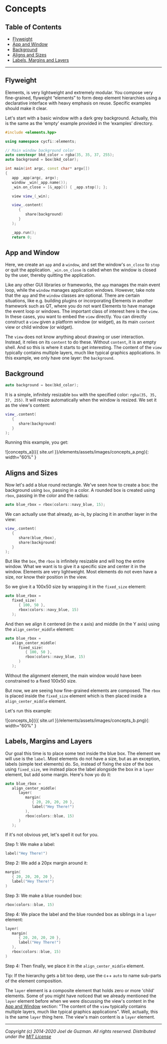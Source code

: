 # Concepts

## Table of Contents
* [Flyweight](flyweight)
* [App and Window](#app-and-window)
* [Background](#background)
* [Aligns and Sizes](#aligns-and-sizes)
* [Labels, Margins and Layers](#labels-margins-and-layers)

-------------------------------------------------------------------------------

## Flyweight

Elements, is very lightweight and extremely modular. You compose very
fine-grained, flyweight “elements” to form deep element hierarchies using a
declarative interface with heavy emphasis on reuse. Specific examples should
make it clear.

Let's start with a basic window with a dark grey background. Actually, this
is the same as the 'empty' example provided in the ‘examples’ directory.

```c++
#include <elements.hpp>

using namespace cycfi::elements;

// Main window background color
auto constexpr bkd_color = rgba(35, 35, 37, 255);
auto background = box(bkd_color);

int main(int argc, const char* argv[])
{
   app _app(argc, argv);
   window _win(_app.name());
   _win.on_close = [&_app]() { _app.stop(); };

   view view_(_win);

   view_.content(
      {
         share(background)
      }
   );

   _app.run();
   return 0;
```

## App and Window

Here, we create an `app` and a `window`, and set the window's `on_close` to
`stop` or quit the application. `_win.on_close` is called when the window is
closed by the user, thereby quitting the application.

Like any other GUI libraries or frameworks, the `app` manages the main event
loop, while the `window` manages application windows. However, take note that
the `app` and the `window` classes are optional. There are certain
situations, like e.g. building plugins or incorporating Elements in another
framework such as QT, where you do not want Elements to have manage the event
loop or windows. The important class of interest here is the `view`. In these
cases, you want to embed the `view` directly. You can directly construct a
`view` given a platform window (or widget), as its main `content` view or
child window (or widget).

The `view` does not know anything about drawing or user interaction. Instead,
it relies on its `content` to do these. Without `content`, it is an empty
shell. And so this is where it starts to get interesting. The content of the
`view` typically contains multiple layers, much like typical graphics
applications. In this example, we only have one layer: the `background`.

## Background

```c++
auto background = box(bkd_color);
```

It is a simple, infinitely resizable `box` with the specified color:
`rgba(35, 35, 37, 255)`. It will resize automatically when the window is
resized. We set it as the view's content:

```c++
view_.content(
   {
      share(background)
   }
);
```

Running this example, you get:

![concepts_a]({{ site.url }}/elements/assets/images/concepts_a.png){: width="60%" }

## Aligns and Sizes

Now let's add a blue round rectangle. We've seen how to create a box: the
background using `box`, passing in a color. A rounded box is created using
`rbox`, passing in the color and the radius:

```c++
auto blue_rbox = rbox(colors::navy_blue, 15);
```

We can actually use that already, as-is, by placing it in another layer in
the view:

```c++
view_.content(
   {
      share(blue_rbox),
      share(background)
   }
);
```

But like the `box`, the `rbox` is infinitely resizable and will hog the
entire window. What we want is to give it a specific size and center it in
the window. Elements are very lightweight. Most elements do not even have a
size, nor know their position in the view.

So we give it a 100x50 size by wrapping it in the `fixed_size` element:

```c++
auto blue_rbox =
   fixed_size(
      { 100, 50 },
      rbox(colors::navy_blue, 15)
   );
```

And then we align it centered (in the x axis) and middle (in the Y axis)
using the `align_center_middle` element:

```c++
auto blue_rbox =
   align_center_middle(
      fixed_size(
         { 100, 50 },
         rbox(colors::navy_blue, 15)
      )
   );
```

Without the alignment element, the main window would have been constrained to
a fixed 100x50 size.

But now, we are seeing how fine-grained elements are composed. The `rbox` is
placed inside the `fixed_size` element which is then placed inside a
`align_center_middle` element.

Let's run this example:

![concepts_b]({{ site.url }}/elements/assets/images/concepts_b.png){: width="60%" }

## Labels, Margins and Layers

Our goal this time is to place some text inside the blue box. The element we
will use is the `label`. Most elements do not have a size, but as an
exception, labels (simple text elements) do. So, instead of fixing the size
of the box using `fixed_size`, we instead place the label alongside the box
in a `layer` element, but add some margin. Here's how yo do it:

```c++
auto blue_rbox =
   align_center_middle(
      layer(
         margin(
            { 20, 20, 20, 20 },
            label("Hey There!")
         ),
         rbox(colors::blue, 15)
      )
   );
```

If it's not obvious yet, let's spell it out for you.

Step 1: We make a label:

```c++
label("Hey There!")
```

Step 2: We add a 20px margin around it:

```c++
margin(
   { 20, 20, 20, 20 },
   label("Hey There!")
)
```

Step 3: We make a blue rounded box:

```c++
rbox(colors::blue, 15)
```

Step 4: We place the label and the blue rounded box as siblings in a `layer`
element:

```c++
layer(
   margin(
      { 20, 20, 20, 20 },
      label("Hey There!")
   ),
   rbox(colors::blue, 15)
)
```

Step 4: Then finally, we place it in the `align_center_middle` element.

Tip: If the hierarchy gets a bit too deep, use the c++ `auto` to name
sub-parts of the element composition.

The `layer` element is a composite element that holds zero or more 'child'
elements. Some of you might have noticed that we already mentioned the
`layer` element before when we were discussing the view's content in the [App
and Window](#app-and-window) section: "The content of the `view` typically
contains multiple layers, much like typical graphics applications". Well,
actually, this is the same `layer` thing here. The view's main content is a
`layer` element.

-------------------------------------------------------------------------------

*Copyright (c) 2014-2020 Joel de Guzman. All rights reserved.*
*Distributed under the [MIT License](https://opensource.org/licenses/MIT)*